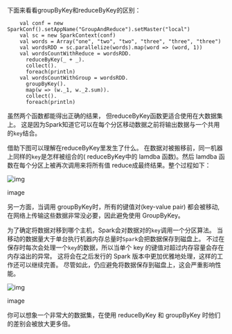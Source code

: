 下面来看看groupByKey和reduceByKey的区别：

```
    val conf = new SparkConf().setAppName("GroupAndReduce").setMaster("local")
    val sc = new SparkContext(conf)
    val words = Array("one", "two", "two", "three", "three", "three")
    val wordsRDD = sc.parallelize(words).map(word => (word, 1))
    val wordsCountWithReduce = wordsRDD.
      reduceByKey(_ + _).
      collect().
      foreach(println)
    val wordsCountWithGroup = wordsRDD.
      groupByKey().
      map(w => (w._1, w._2.sum)).
      collect().
      foreach(println)
```

虽然两个函数都能得出正确的结果， 但reduceByKey函数更适合使用在大数据集上。 这是因为Spark知道它可以在每个分区移动数据之前将输出数据与一个共用的`key`结合。

借助下图可以理解在reduceByKey里发生了什么。 在数据对被搬移前，同一机器上同样的`key`是怎样被组合的( reduceByKey中的 lamdba 函数)。然后 lamdba 函数在每个分区上被再次调用来将所有值 reduce成最终结果。整个过程如下：

![img](https://raw.githubusercontent.com/jacksu/utils4s/master/spark-knowledge/images/reduceByKey.png)

image

另一方面，当调用 groupByKey时，所有的键值对(key-value pair) 都会被移动,在网络上传输这些数据非常没必要，因此避免使用 GroupByKey。

为了确定将数据对移到哪个主机，Spark会对数据对的`key`调用一个分区算法。 当移动的数据量大于单台执行机器内存总量时`Spark`会把数据保存到磁盘上。 不过在保存时每次会处理一个`key`的数据，所以当单个 key 的键值对超过内存容量会存在内存溢出的异常。 这将会在之后发行的 Spark 版本中更加优雅地处理，这样的工作还可以继续完善。 尽管如此，仍应避免将数据保存到磁盘上，这会严重影响性能。

![img](https://raw.githubusercontent.com/jacksu/utils4s/master/spark-knowledge/images/groupByKey.png)

image

你可以想象一个非常大的数据集，在使用 reduceByKey 和 groupByKey 时他们的差别会被放大更多倍。